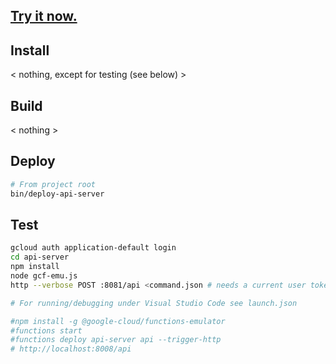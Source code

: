## [Try it now.](https://darrinm.github.io/3DE)

## Install
< nothing, except for testing (see below) >

## Build
< nothing >

## Deploy
```bash
# From project root
bin/deploy-api-server
```

## Test
```bash
gcloud auth application-default login
cd api-server
npm install
node gcf-emu.js
http --verbose POST :8081/api <command.json # needs a current user token

# For running/debugging under Visual Studio Code see launch.json

#npm install -g @google-cloud/functions-emulator
#functions start
#functions deploy api-server api --trigger-http
# http://localhost:8008/api
```
